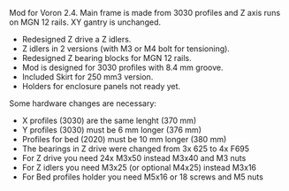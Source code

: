 Mod for Voron 2.4. Main frame is made from 3030 profiles and Z axis runs on MGN 12 rails. XY gantry is unchanged.

- Redesigned Z drive a Z idlers.
- Z idlers in 2 versions (with M3 or M4 bolt for tensioning).
- Redesigned Z bearing blocks for MGN 12 rails.
- Mod is designed for 3030 profiles with 8.4 mm groove.
- Included Skirt for 250 mm3 version.
- Holders for enclosure panels not ready yet.

Some hardware changes are necessary:
- X profiles (3030) are the same lenght (370 mm)
- Y profiles (3030) must be 6 mm longer (376 mm)
- Profiles for bed (2020) must be 10 mm longer (380 mm)
- The bearings in Z drive were changed from 3x 625 to 4x F695
- For Z drive you need 24x M3x50 instead M3x40 and M3 nuts
- For Z idlers you need M3x25 (or optional M4x25) instead M3x16
- For Bed profiles holder you need M5x16 or 18 screws and M5 nuts
